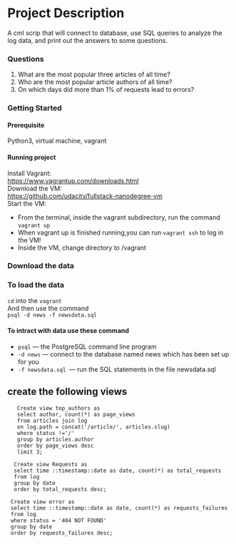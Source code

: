 # Project Description
A cml scrip that will connect to database, use SQL queries to analyze the log data, and print out the answers to some questions.
### Questions
1. What are the most popular three articles of all time?
2. Who are the most popular article authors of all time? 
3. On which days did more than 1% of requests lead to errors?
### Getting Started 
#### Prerequisite
Python3, virtual machine, vagrant
#### Running project
Install Vagrant:<br />
https://www.vagrantup.com/downloads.html <br />
Download the VM:<br />
https://github.com/udacity/fullstack-nanodegree-vm <br />
Start the VM:<br />
  * From the terminal, inside the vagrant subdirectory, run the command ```vagrant up``` <br />
  * When vagrant up is finished running,you can run ```vagrant ssh``` to log in the VM! <br />
  * Inside the VM, change directory to /vagrant
### Download the data
### To load the data  
```cd``` into the ```vagrant``` <br />
  And then use the command <br />
  ```psql -d news -f newsdata.sql``` <br />
#### To intract with data use these command 
  * ```psql``` — the PostgreSQL command line program
  * ```-d news``` — connect to the database named news which has been set up for you
  * ```-f newsdata.sql ```— run the SQL statements in the file newsdata.sql
## create the following views 

```
   Create view top_authors as
   select author, count(*) as page_views
   from articles join log
   on log.path = concat('/article/', articles.slug)
   where status !='/'
   group by articles.author 
   order by page_views desc
   limit 3;
```

```
  Create view Requests as 
  select time ::timestamp::date as date, count(*) as total_requests
  from log
  group by date
  order by total_requests desc;
```
```
 Create view error as 
 select time ::timestamp::date as date, count(*) as requests_failures
 from log
 where status = '404 NOT FOUND'
 group by date
 order by requests_failures desc;
```
